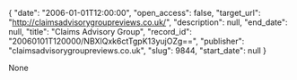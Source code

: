 {
  "date": "2006-01-01T12:00:00", 
  "open_access": false, 
  "target_url": "http://claimsadvisorygroupreviews.co.uk/", 
  "description": null, 
  "end_date": null, 
  "title": "Claims Advisory Group", 
  "record_id": "20060101T120000/NBXlQxk6ctTgpK13yujOZg==", 
  "publisher": "claimsadvisorygroupreviews.co.uk", 
  "slug": 9844, 
  "start_date": null
}

None